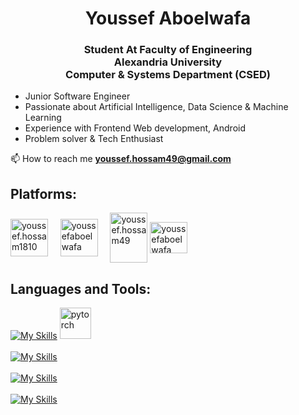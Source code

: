 
<h1 align="center">Youssef Aboelwafa</h1>
<h3 align="center">Student At Faculty of Engineering </br> Alexandria University </br> Computer & Systems Department (CSED)</h3>

- Junior Software Engineer</br>
- Passionate about Artificial Intelligence, Data Science & Machine Learning</br>
- Experience with Frontend Web development, Android</br>
- Problem solver & Tech Enthusiast

 📫 How to reach me **youssef.hossam49@gmail.com**

<h2 align="left">Platforms:</h2>
<p align="left">
<a href="https://fb.com/youssef.hossam1810" target="blank"><img align="center" src="https://raw.githubusercontent.com/rahuldkjain/github-profile-readme-generator/master/src/images/icons/Social/facebook.svg" alt="youssef.hossam1810" height="60" width="60" /></a>&nbsp;&nbsp;&nbsp;&nbsp;
<a href="https://linkedin.com/in/youssefaboelwafa" target="blank"><img align="center" src="https://raw.githubusercontent.com/rahuldkjain/github-profile-readme-generator/master/src/images/icons/Social/linked-in-alt.svg" alt="youssefaboelwafa" height="60" width="60" /></a>&nbsp;&nbsp;&nbsp;&nbsp;
<a href="https://codeforces.com/profile/youssef.hossam49" target="blank"><img align="center" src="https://raw.githubusercontent.com/rahuldkjain/github-profile-readme-generator/master/src/images/icons/Social/codeforces.svg" alt="youssef.hossam49" height="80" width="60" /></a>
 <a href="https://kaggle.com/youssefaboelwafa" target="blank"><img align="center" src="https://raw.githubusercontent.com/rahuldkjain/github-profile-readme-generator/master/src/images/icons/Social/kaggle.svg" alt="youssefaboelwafa" height="50" width="60" /></a>

</p>

<h2 align="left">Languages and Tools:</h2>

[![My Skills](https://skills.thijs.gg/icons?i=python,tensorflow)](https://skills.thijs.gg) 
<a href="https://pytorch.org/" target="_blank" rel="noreferrer"> <img src="https://www.vectorlogo.zone/logos/pytorch/pytorch-icon.svg" alt="pytorch" width="50" height="50"/> </a>
</br></br>
[![My Skills](https://skills.thijs.gg/icons?i=java,scala,javascript,ts,c,cpp)](https://skills.thijs.gg)
</br></br>
[![My Skills](https://skills.thijs.gg/icons?i=androidstudio,angular,spring,html,css,bootstrap)](https://skills.thijs.gg)
</br></br>
[![My Skills](https://skills.thijs.gg/icons?i=git,github,linux,aws,azure,bash,arduino)](https://skills.thijs.gg)
